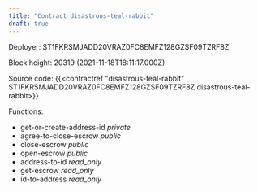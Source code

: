 ```yaml
---
title: "Contract disastrous-teal-rabbit"
draft: true
---
```

Deployer: ST1FKRSMJADD20VRAZ0FC8EMFZ128GZSF09TZRF8Z


 



Block height: 20319 (2021-11-18T18:11:17.000Z)

Source code: {{<contractref "disastrous-teal-rabbit" ST1FKRSMJADD20VRAZ0FC8EMFZ128GZSF09TZRF8Z disastrous-teal-rabbit>}}

Functions:

* get-or-create-address-id _private_
* agree-to-close-escrow _public_
* close-escrow _public_
* open-escrow _public_
* address-to-id _read_only_
* get-escrow _read_only_
* id-to-address _read_only_
